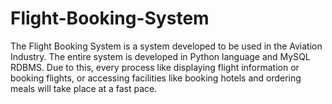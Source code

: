 # Flight-Booking-System
The Flight Booking System is a system developed to be used in the Aviation Industry. The entire system is developed in Python language and MySQL RDBMS. Due to this, every process like displaying flight information or booking flights, or accessing facilities like booking hotels and ordering meals will take place at a fast pace.
